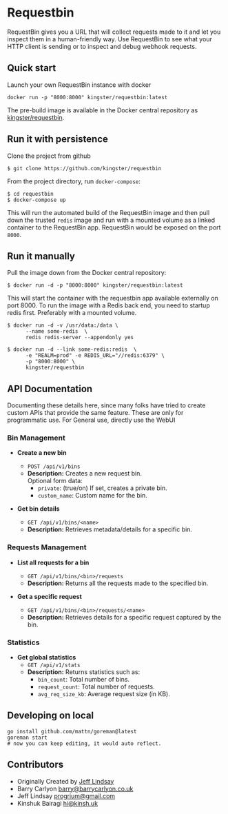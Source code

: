 # Requestbin

RequestBin gives you a URL that will collect requests made to it and let you inspect them in a human-friendly way. Use RequestBin to see what your HTTP client is sending or to inspect and debug webhook requests.

## Quick start

Launch your own RequestBin instance with docker

```
docker run -p "8000:8000" kingster/requestbin:latest
```

The pre-build image is available in the Docker central repository as [kingster/requestbin](https://hub.docker.com/r/kingster/requestbin).  

## Run it with persistence

Clone the project from github

```
$ git clone https://github.com/kingster/requestbin
```

From the project directory, run `docker-compose`:  

```
$ cd requestbin  
$ docker-compose up  
```  

This will run the automated build of the RequestBin image and then pull down the trusted `redis` image and run with a mounted volume as a linked container to the RequestBin app. RequestBin would be exposed on the port `8000`.  


## Run it manually  

Pull the image down from the Docker central repository:  

```
$ docker run -d -p "8000:8000" kingster/requestbin:latest
```

This will start the container with the requestbin app available externally on port 8000.  To run the image with a Redis back end, you need to startup redis first. Preferably with a mounted volume.

```
$ docker run -d -v /usr/data:/data \
      --name some-redis  \
      redis redis-server --appendonly yes

$ docker run -d --link some-redis:redis  \
	  -e "REALM=prod" -e REDIS_URL="//redis:6379" \
	  -p "8000:8000" \
	  kingster/requestbin
```


## API Documentation

Documenting these details here, since many folks have tried to create custom APIs that provide the same feature. These are only for programmatic use. For General use, directly use the WebUI

### Bin Management

- **Create a new bin**
  - `POST /api/v1/bins`
  - **Description:** Creates a new request bin.  
    Optional form data:
    - `private`: (true/on) If set, creates a private bin.
    - `custom_name`: Custom name for the bin.

- **Get bin details**
  - `GET /api/v1/bins/<name>`
  - **Description:** Retrieves metadata/details for a specific bin.


### Requests Management

- **List all requests for a bin**
  - `GET /api/v1/bins/<bin>/requests`
  - **Description:** Returns all the requests made to the specified bin.

- **Get a specific request**
  - `GET /api/v1/bins/<bin>/requests/<name>`
  - **Description:** Retrieves details for a specific request captured by the bin.


### Statistics

- **Get global statistics**
  - `GET /api/v1/stats`
  - **Description:** Returns statistics such as:
    - `bin_count`: Total number of bins.
    - `request_count`: Total number of requests.
    - `avg_req_size_kb`: Average request size (in KB).


## Developing on local

```
go install github.com/mattn/goreman@latest
goreman start
# now you can keep editing, it would auto reflect.
```


Contributors
------------
 * Originally Created by [Jeff Lindsay](http://progrium.com)
 * Barry Carlyon <barry@barrycarlyon.co.uk>
 * Jeff Lindsay <progrium@gmail.com>
 * Kinshuk Bairagi <hi@kinsh.uk>
